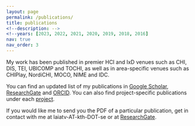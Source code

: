 ```yaml
---
layout: page
permalink: /publications/
title: publications
<!--description: -->
<!--years: [2023, 2022, 2021, 2020, 2019, 2018, 2016]
nav: true
nav_order: 3
---
```

My work has been published in premier HCI and IxD venues such as CHI, DIS, TEI, UBICOMP and TOCHI, as well as in area-specific venues such as CHIPlay, NordiCHI, MOCO, NIME and IDC. 

You can find an updated list of my publications in [Google Scholar](https://scholar.google.com/citations?user=TFogrXkAAAAJ&hl=en), [ResearchGate](https://www.researchgate.net/profile/Laia-Turmo-Vidal) and [ORCID](https://orcid.org/0000-0002-1769-0138). You can also find project-specific publications under each [project](https://laiatv.github.io/projects/).

If you would like me to send you the PDF of a particular publication, get in contact with me at laiatv-AT-kth-DOT-se or at [ResearchGate](https://www.researchgate.net/profile/Laia-Turmo-Vidal).

<!-- _pages/publications.md -->
<!-- <div class="publications"> -->

<!-- {%- for y in page.years %} -->
<!--   <h2 class="year">{{y}}</h2> -->
<!--   {% bibliography -f papers -q @*[year={{y}}]* %} -->
<!-- {% endfor %} -->

<!-- </div> -->
